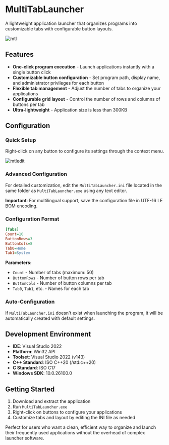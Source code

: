 # MultiTabLauncher

A lightweight application launcher that organizes programs into customizable tabs with configurable button layouts.

![mtl](https://github.com/user-attachments/assets/deb2ead7-618a-44c9-a5ac-c58080208a50)


## Features

- **One-click program execution** - Launch applications instantly with a single button click
- **Customizable button configuration** - Set program path, display name, and administrator privileges for each button
- **Flexible tab management** - Adjust the number of tabs to organize your applications
- **Configurable grid layout** - Control the number of rows and columns of buttons per tab
- **Ultra-lightweight** - Application size is less than 300KB

## Configuration

### Quick Setup
Right-click on any button to configure its settings through the context menu.

![mtledit](https://github.com/user-attachments/assets/306169fe-7ee2-45be-aa3c-fa438107eb2a)


### Advanced Configuration
For detailed customization, edit the `MultiTabLauncher.ini` file located in the same folder as `MultiTabLauncher.exe` using any text editor.

**Important**: For multilingual support, save the configuration file in UTF-16 LE BOM encoding.

### Configuration Format

```ini
[Tabs]
Count=10   
ButtonRows=3
ButtonCols=8
Tab0=Home
Tab1=System
```

**Parameters:**
- `Count` - Number of tabs (maximum: 50)
- `ButtonRows` - Number of button rows per tab
- `ButtonCols` - Number of button columns per tab  
- `Tab0`, `Tab1`, etc. - Names for each tab

### Auto-Configuration
If `MultiTabLauncher.ini` doesn't exist when launching the program, it will be automatically created with default settings.

## Development Environment

- **IDE**: Visual Studio 2022
- **Platform**: Win32 API
- **Toolset**: Visual Studio 2022 (v143)
- **C++ Standard**: ISO C++20 (/std:c++20)
- **C Standard**: ISO C17
- **Windows SDK**: 10.0.26100.0

## Getting Started

1. Download and extract the application
2. Run `MultiTabLauncher.exe`
3. Right-click on buttons to configure your applications
4. Customize tabs and layout by editing the INI file as needed

Perfect for users who want a clean, efficient way to organize and launch their frequently used applications without the overhead of complex launcher software.
